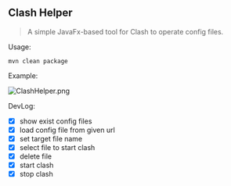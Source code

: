 ## Clash Helper

> A simple JavaFx-based tool for Clash to operate config files.

Usage:

```shell
mvn clean package
```

Example:

![ClashHelper.png](https://s2.loli.net/2022/01/19/52FQaNyVSTkYXzU.png)

DevLog:

- [x] show exist config files
- [x] load config file from given url
- [x] set target file name
- [x] select file to start clash
- [x] delete file
- [x] start clash
- [x] stop clash